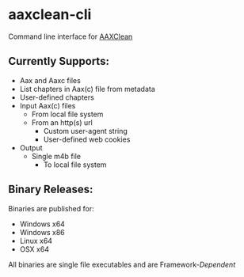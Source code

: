 # aaxclean-cli
Command line interface for [AAXClean](https://github.com/Mbucari/AAXClean)

## Currently Supports:
- Aax and Aaxc files
- List chapters in Aax(c) file from metadata
- User-defined chapters
- Input Aax(c) files
  - From local file system
  - From an http(s) url
    - Custom user-agent string
    - User-defined web cookies
- Output
  - Single m4b file
    - To local file system 

## Binary Releases:

Binaries are published for:
 - Windows x64
 - Windows x86
 - Linux x64
 - OSX x64

All binaries are single file executables and are Framework-*Dependent*
